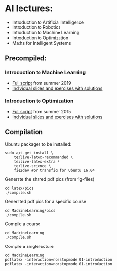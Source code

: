 # AI lectures:

* Introduction to Artificial Intelligence
* Introduction to Robotics
* Introduction to Machine Learning
* Introduction to Optimization
* Maths for Intelligent Systems

## Precompiled:

### Introduction to Machine Learning

* [Full script](../../releases/download/v0.1/script.pdf) from summer 2019
* [Individual slides and exercises with solutions](../../releases/tag/v0.1)

### Introduction to Optimization

* [Full script](../../releases/download/v0.2/script.pdf) from summer 2015
* [Individual slides and exercises with solutions](../../releases/tag/v0.2)

## Compilation

Ubuntu packages to be installed:
```
sudo apt-get install \
	texlive-latex-recommended \
	texlive-latex-extra \
	texlive-science \
	fig2dev #or transfig for Ubuntu 16.04 !
```

Generate the shared pdf pics (from fig-files)
```
cd latex/pics
./compile.sh
```

Generated pdf pics for a specific course
```
cd MachineLearning/pics
./compile.sh
```

Compile a course
```
cd MachineLearning
./compile.sh
```

Compile a single lecture
```
cd MachineLearning
pdflatex -interaction=nonstopmode 01-introduction
pdflatex -interaction=nonstopmode 01-introduction
```
